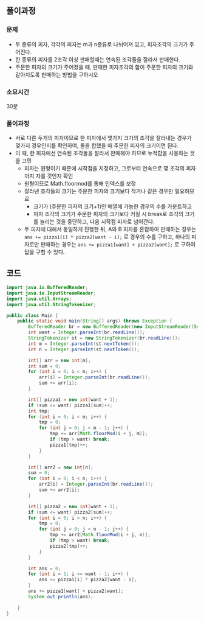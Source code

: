 ## 풀이과정

### 문제

- 두 종류의 피자, 각각의 피자는 m과 n종류로 나뉘어져 있고, 피자조각의 크기가 주어진다.
- 한 종류의 피자를 2조각 이상 판매할때는 연속된 조각들을 잘라서 판매한다.
- 주문한 피자의 크기가 주어졌을 때, 판매한 피자조각의 합이 주문한 피자의 크기와 같아지도록 판매하는 방법을 구하시오

### 소요시간

30분

### 풀이과정

- 서로 다른 두개의 피자이므로 한 피자에서 몇가지 크기의 조각을 잘라내는 경우가 몇가지 경우인지를 확인하여, 둘을 합했을 때 주문한 피자의 크기이면 된다.
- 이 때, 한 피자에선 연속된 조각들을 잘라서 판매해야 하므로 누적합을 사용하는 것을 고민
    - 피자는 원형이기 때문에 시작점을 지정하고, 그로부터 연속으로 몇 조각의 피자까지 자를 것인지 확인
    - 원형이므로 Math.floormod를 통해 인덱스를 보정
    - 잘라낸 조각들의 크기는 주문한 피자의 크기보다 작거나 같은 경우만 필요하므로
        - 크기가 (주문한 피자의 크기+1)인 배열에 가능한 경우의 수를 카운트하고
        - 피자 조각의 크기가 주문한 피자의 크기보다 커질 시 break로 조각의 크기를 늘리는 것을 중단하고, 다음 시작점 피자로 넘어간다.
    - 두 피자에 대해서 동일하게 진행한 뒤, A와 B 피자를 혼합하여 판매하는 경우는 `ans += pizza1[i] * pizza2[want - i];` 로 경우의 수를 구하고, 하나의 피자로만 판매하는 경우는 `ans += pizza1[want] + pizza2[want];` 로 구하여 답을 구할 수 있다.

## 코드

```java
import java.io.BufferedReader;
import java.io.InputStreamReader;
import java.util.Arrays;
import java.util.StringTokenizer;

public class Main {
    public static void main(String[] args) throws Exception {
        BufferedReader br = new BufferedReader(new InputStreamReader(System.in));
        int want = Integer.parseInt(br.readLine());
        StringTokenizer st = new StringTokenizer(br.readLine());
        int m = Integer.parseInt(st.nextToken());
        int n = Integer.parseInt(st.nextToken());

        int[] arr = new int[m];
        int sum = 0;
        for (int i = 0; i < m; i++) {
            arr[i] = Integer.parseInt(br.readLine());
            sum += arr[i];
        }

        int[] pizza1 = new int[want + 1];
        if (sum <= want) pizza1[sum]++;
        int tmp;
        for (int i = 0; i < m; i++) {
            tmp = 0;
            for (int j = 0; j < m - 1; j++) {
                tmp += arr[Math.floorMod(i + j, m)];
                if (tmp > want) break;
                pizza1[tmp]++;
            }
        }

        int[] arr2 = new int[n];
        sum = 0;
        for (int i = 0; i < n; i++) {
            arr2[i] = Integer.parseInt(br.readLine());
            sum += arr2[i];
        }

        int[] pizza2 = new int[want + 1];
        if (sum <= want) pizza2[sum]++;
        for (int i = 0; i < n; i++) {
            tmp = 0;
            for (int j = 0; j < n - 1; j++) {
                tmp += arr2[Math.floorMod(i + j, n)];
                if (tmp > want) break;
                pizza2[tmp]++;
            }
        }

        int ans = 0;
        for (int i = 1; i <= want - 1; i++) {
            ans += pizza1[i] * pizza2[want - i];
        }
        ans += pizza1[want] + pizza2[want];
        System.out.println(ans);

    }
}
```